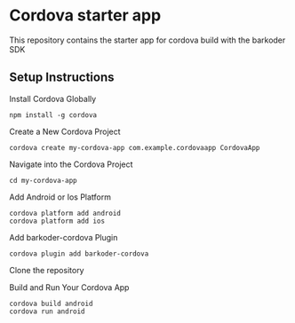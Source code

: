 # Cordova starter app

This repository contains the starter app for cordova build with the barkoder SDK

## Setup Instructions

Install Cordova Globally

```
npm install -g cordova
```

Create a New Cordova Project

```
cordova create my-cordova-app com.example.cordovaapp CordovaApp
```

Navigate into the Cordova Project

```
cd my-cordova-app
```

Add Android or Ios Platform

```
cordova platform add android
cordova platform add ios
```

Add barkoder-cordova Plugin

```
cordova plugin add barkoder-cordova
```

Clone the repository


Build and Run Your Cordova App

```
cordova build android
cordova run android
```
